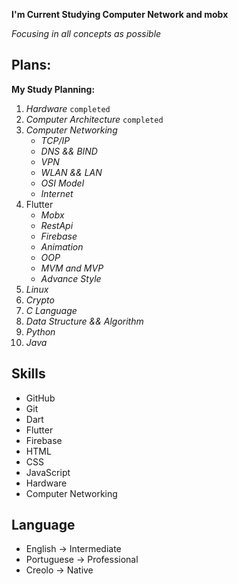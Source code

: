 **I'm Current Studying Computer Network and mobx**

_Focusing in all concepts as possible_

## Plans:

__My Study Planning:__
1. _Hardware_ `completed`
2. _Computer Architecture_ `completed`
3. _Computer Networking_
   * _TCP/IP_
   * _DNS && BIND_
   * _VPN_
   * _WLAN && LAN_
   * _OSI Model_
   * _Internet_ 
4. Flutter
   * _Mobx_
   * _RestApi_
   * _Firebase_
   * _Animation_
   * _OOP_
   * _MVM and MVP_
   * _Advance Style_
5. _Linux_
6. _Crypto_
7. _C Language_
8. _Data Structure && Algorithm_
9. _Python_
10. _Java_

## Skills 

* GitHub
* Git
* Dart
* Flutter
* Firebase
* HTML
* CSS
* JavaScript
* Hardware
* Computer Networking

## Language 

* English -> Intermediate
* Portuguese -> Professional 
* Creolo -> Native